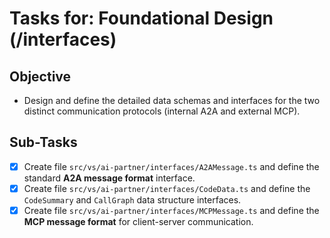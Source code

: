 # Tasks for: Foundational Design (/interfaces)

## Objective
- Design and define the detailed data schemas and interfaces for the two distinct communication protocols (internal A2A and external MCP).

## Sub-Tasks
- [x] Create file `src/vs/ai-partner/interfaces/A2AMessage.ts` and define the standard **A2A message format** interface.
- [x] Create file `src/vs/ai-partner/interfaces/CodeData.ts` and define the `CodeSummary` and `CallGraph` data structure interfaces.
- [x] Create file `src/vs/ai-partner/interfaces/MCPMessage.ts` and define the **MCP message format** for client-server communication.